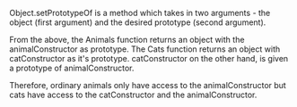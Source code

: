 Object.setPrototypeOf is a method which takes in two arguments - the object (first argument) and the desired prototype (second argument).

From the above, the Animals function returns an object with the animalConstructor as prototype. The Cats function returns an object with catConstructor as it's prototype. catConstructor on the other hand, is given a prototype of animalConstructor.

Therefore, ordinary animals only have access to the animalConstructor but cats have access to the catConstructor and the animalConstructor.
